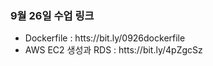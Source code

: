 ### 9월 26일 수업 링크

* Dockerfile
  : htts://bit.ly/0926dockerfile
* AWS EC2 생성과 RDS
  : htts://bit.ly/4pZgcSz
  

